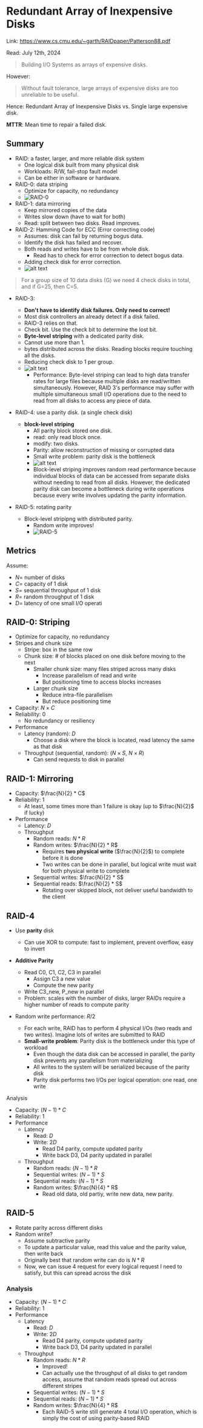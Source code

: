 # Redundant Array of Inexpensive Disks

Link: https://www.cs.cmu.edu/~garth/RAIDpaper/Patterson88.pdf

Read: July 12th, 2024

> Building I/O Systems as arrays of expensive disks. 

However:
> Without fault tolerance, large arrays of expensive disks are too unreliable to be useful.

Hence: Redundant Array of Inexpensive Disks vs. Single large expensive disk. 

**MTTR**: Mean time to repair a failed disk. 

## Summary 
- RAID: a faster, larger, and more reliable disk system
    - One logical disk built from many physical disk
    - Workloads: R/W, fail-stop fault model
    - Can be either in software or hardware. 
- RAID-0: data striping
    - Optimize for capacity, no redundancy
    - ![RAID-0](https://www.stationx.net/wp-content/uploads/2024/02/RAID-0-vs-RAID-1.png)
- RAID-1: data mirroring
    - Keep mirrored copies of the data
    - Writes slow down (have to wait for both)
    - Read: split between two disks. Read improves. 
- RAID-2: Hamming Code for ECC (Error correcting code)
  - Assumes: disk can fail by returning bogus data. 
  - Identify the disk has failed and recover. 
  - Both reads and writes have to be from whole disk.
    - Read has to check for error correction to detect bogus data. 
  - Adding check disk for error correction.
  - ![alt text](images/312-raid/raid-2.png)
> For a group size of 10 data disks (G) we need 4 check disks in total, and if G=25, then C=5. 
- RAID-3: 
  - **Don't have to identify disk failures. Only need to correct!**
  - Most disk controllers an already detect if a disk failed. 
  - RAID-3 relies on that. 
  - Check bit. Use the check bit to determine the lost bit. 
  - **Byte-level striping** with a dedicated parity disk. 
  - Cannot use more than 1. 
  - bytes distributed across the disks. Reading blocks require touching all the disks. 
  - Reducing check disk to 1 per group. 
  - ![alt text](images/312-raid/raid-3.png)
    - Performance: Byte-level striping can lead to high data transfer rates for large files because multiple disks are read/written simultaneously. However, RAID 3's performance may suffer with multiple simultaneous small I/O operations due to the need to read from all disks to access any piece of data.

- RAID-4: use a parity disk. (a single check disk)
  - **block-level striping**
    - All parity block stored one disk.
    - read: only read block once. 
    - modify: two disks.
    - Parity: allow reconstruction of missing or corrupted data
    - Small write problem: parity disk is the bottleneck
    - ![alt text](images/312-raid/raid-4.png) 
    - Block-level striping improves random read performance because individual blocks of data can be accessed from separate disks without needing to read from all disks. However, the dedicated parity disk can become a bottleneck during write operations because every write involves updating the parity information.
- RAID-5: rotating parity
  - Block-level stripipng with distributed parity. 
    - Random write improves!
    - ![RAID-5](https://www.stationx.net/wp-content/uploads/2024/02/What-is-RAID-5.png)


## Metrics

Assume:

- $N =$  number of disks
- $C =$  capacity of 1 disk
- $S =$  sequential throughput of 1 disk
- $R =$  random throughput of 1 disk
- $D =$  latency of one small I/O operati

## RAID-0: Striping

  - Optimize for capacity, no redundancy
  - Stripes and chunk size
      - Stripe: box in the same row
      - Chunk size: # of blocks placed on one disk before moving to the next
          - Smaller chunk size: many files striped across many disks
              - Increase parallelism of read and write
              - But positioning time to access blocks increases
          - Larger chunk size
              - Reduce intra-file parallelism
              - But reduce positioning time
  - Capacity: $N \times C$
  - Reliability: $0$
      - No redundancy or resiliency
  - Performance
      - Latency (random): $D$
          - Choose a disk where the block is located, read latency the same as that disk
      - Throughput (sequential, random): ($N \times S$, $N \times R$)
          - Can send requests to disk in parallel

## RAID-1: Mirroring 

- Capacity: $\frac{N}{2} * C$
- Reliability: $1$
    - At least, some times more than 1 failure is okay (up to $\frac{N}{2}$ if lucky)
- Performance
    - Latency: $D$
    - Throughput
        - Random reads: $N * R$
        - Random writes: $\frac{N}{2} * R$
            - Requires **two physical write** ($\frac{N}{2}$) to complete before it is done
            - Two writes can be done in parallel, but logical write must wait for both physical write to complete
        - Sequential writes: $\frac{N}{2} * S$
        - Sequential reads: $\frac{N}{2} * S$
            - Rotating over skipped block, not deliver useful bandwidth to the client

## RAID-4
- Use **parity** disk
    - Can use XOR to compute: fast to implement, prevent overflow, easy to invert

- **Additive Parity**
    - Read C0, C1, C2, C3 in parallel
        - Assign C3 a new value
        - Compute the new parity
    - Write C3_new, P_new in parallel
    - Problem: scales with the number of disks, larger RAIDs require a higher number of reads to compute parity

- Random write performance: $R/ 2$
    - For each write, RAID has to perform 4 physical I/Os (two reads and two writes). Imagine lots of writes are submitted to RAID
    - **Small-write problem**: Parity disk is the bottleneck under this type of workload
        - Even though the data disk can be accessed in parallel, the parity disk prevents any parallelism from materializing
        - All writes to the system will be serialized because of the parity disk
        - Parity disk performs two I/Os per logical operation: one read, one write

Analysis

- Capacity: $(N-1) * C$
- Reliability: $1$
- Performance
    - Latency
        - Read: $D$
        - Write: $2D$
            - Read D4 parity, compute updated parity
            - Write back D3, D4 parity updated in parallel
    - Throughput
        - Random reads: $(N-1)*R$
        - Sequential writes: $(N-1) * S$
        - Sequential reads: $(N-1) * S$
        - Random writes: $\frac{N}{4} * R$
          - Read old data, old partiy, write new data, new parity. 

## RAID-5

- Rotate parity across different disks
- Random write?
    - Assume subtractive parity
    - To update a particular value, read this value and the parity value, then write back
    - Originally best that random write can do is $N * R$
    - Now, we can issue 4 request for every logical request I need to satisfy, but this can spread across the disk

### Analysis

- Capacity: $(N-1) * C$
- Reliability: $1$
- Performance
    - Latency
        - Read: $D$
        - Write: $2D$
            - Read D4 parity, compute updated parity
            - Write back D3, D4 parity updated in parallel
    - Throughput
        - Random reads: $N * R$
            - Improved!
            - Can actually use the throughput of all disks to get random access, assume that random reads spread out across different stripes
        - Sequential writes: $(N-1) * S$
        - Sequential reads: $(N-1) * S$
        - Random writes: $\frac{N}{4} * R$
            - Each RAID-5 write still generate 4 total I/O operation, which is simply the cost of using parity-based RAID
